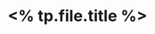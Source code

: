 ---
title : <% tp.file.title %>
file creation date : <% tp.file.creation_date %>
world :
scene date :
tags :
---